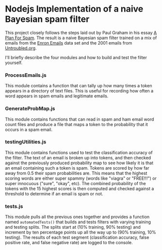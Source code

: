# Nodejs Implementation of a naive Bayesian spam filter

This project closely follows the steps laid out by Paul Graham in his essay [A Plan For Spam](http://www.paulgraham.com/spam.html). The result is a naive Bayesian spam
filter trained on a mix of emails from the [Enron Emails](https://www.kaggle.com/wanderfj/enron-spam?select=enron3) data set and the 2001 emails from 
[Untroubled.org](http://untroubled.org/spam/).

I'll briefly describe the four modules and how to build and test the filter yourself.

### ProcessEmails.js
This module contains a function that can tally up how many times a token appears in a directory of text files. This is useful for recording how often a word appears in 
spam emails and legitimate emails.

### GenerateProbMap.js
This module contains functions that can read in spam and ham email word count files and produce a file that maps a token to the probability that it occurs in a spam email.

### testingUtilities.js
This module contains functions used to test the classification accuracy of the filter. The text of an email is broken up into tokens, and then checked against the previously
produced probability map to see how likely it is that an email containing such a token is spam. Tokens are scored by how far away from 0.5 their spam probabilities are. This means
that the highest scoring words are either super spammy (words like "viagra" or "FREE!!!") or super innocuous ("sure", "okay", etc). The combined probability of the tokens with
the 15 highest scores is then computed and checked against a threshold to determine if an email is spam or not.

### tests.js
This module pulls all the previous ones together and provides a function named `automatedTests()` that builds and tests filters with varying training and testing splits.
The splits start at (10% training, 90% testing) and increment by ten percentage points up all the way up to (90% training, 10% testing). The results of each test segment
(classification accuracy, false positive rate, and false negative rate) are logged to the console.
